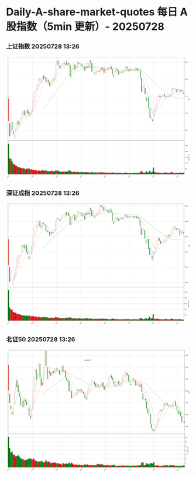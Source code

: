 
# Daily-A-share-market-quotes 每日 A 股指数（5min 更新）- 20250728

### 上证指数 20250728 13:26
![](./fig/2025/7/20250728-sh000001.png)

### 深证成指 20250728 13:26
![](./fig/2025/7/20250728-sz399001.png)

### 北证50 20250728 13:26
![](./fig/2025/7/20250728-bj899050.png)
